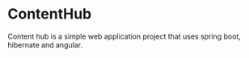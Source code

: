 # ContentHub
Content hub is a simple web application project that uses spring boot, hibernate and angular. 
